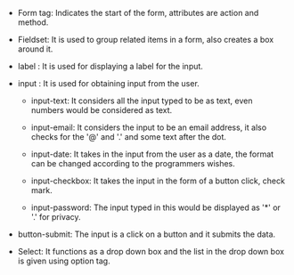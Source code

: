 * Form tag: Indicates the start of the form, attributes are action and method.

* Fieldset: It is used to group related items in a form, also creates a box around it.

* label : It is used for displaying a label for the input.

* input : It is used for obtaining input from the user.

  * input-text: It considers all the input typed to be as text, even numbers would be considered as text.

  * input-email: It considers the input to be an email address, it also checks for the '@' and '.' and some text after the dot.

  * input-date: It takes in the input from the user as a date, the format can be changed according to the programmers wishes.

  * input-checkbox: It takes the input in the form of a button click, check mark.

  * input-password: The input typed in this would be displayed as '*' or '.' for privacy.

* button-submit: The input is a click on a button and it submits the data.

* Select: It functions as a drop down box and the list in the drop down box is given using option tag.